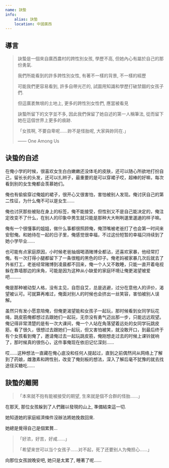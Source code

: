 ```yaml
---
name: 訣蟄
info:
    alias: 訣蟄
    location: 中國廣西
---
```


## 導言

> 訣蟄是一個來自廣西農村的跨性別女孩, 學歷不高, 但她內心有屬於自己的那份勇氣.  
>
> 我們所能看到的許多跨性別女性, 有著不一樣的背景, 不一樣的經歷  
>
> 可能我們更容易看到, 許多自帶光芒的, 試圖用知識和學歷打破禁錮的女孩子們.  
>
> 但這廣袤無垠的土地上, 更多的跨性別女性們, 應當被看見
>
> 訣蟄所留下的文字並不多, 因此我們保留了她自述的第一人稱筆法, 從而留下她在這個世界上更多的痕跡.
>
> 「女孩啊, 不要自卑呢......妳不是怪胎呢, 大家與妳同在.」
>
> —— One Among Us

## 诀蛰的自述

在俺小学的时候，很喜欢女生白白嫩嫩还没体毛的皮肤，还可以随心所欲地打扮自己，留长长的头发，还可以扎辫子，最重要的是可以穿裙子哎，超棒的好嘛，每次看到别的女生俺都会羡慕她们。

俺也有偷偷穿过俺姐的裙子，很开心又很害怕，害怕被别人发现。俺讨厌自己的第二性征，为什么俺不可以是女生……

俺也讨厌那些被贴在身上的标签，俺不能接受，但性别又不是自己能决定的，俺注定改变不了什么，在别人的印象中男生就只能是那种大大咧咧邋里邋遢的样子嘛。

俺有一个很懂事的姐姐，做什么事都很照顾俺，俺顶嘴被老爸打了也会第一时间来安慰俺。和她待在一起的日子里，俺感觉很幸福，不过这份短暂的幸福只持续到了她小学毕业……

也可能有点家庭原因，小时候老爸抽烟喝酒赌博全都沾，还喜欢家暴，他经常打俺。有一次打得小腿都留下了一条很粗的黑色的印子。俺老妈被家暴几次后就去了外省打工，老爸经常赌博到凌晨都不回来，俺一个人又不敢睡，只能一直开着电视躲在靠墙那边的床角，可能是因为这种从小缺爱的家庭环境让俺更渴望被爱吧………

俺是那种被动型人格，没有主见，自怨自艾，总是逃避，过分在意他人的评价，渴望被认可。可就算再难过，俺面对别人的时候也会挤出一丝笑容，害怕被别人误解。

虽然只有发小愿意陪俺，但俺更渴望能和女孩子一起玩，那时候看到女同学玩花绳，跳皮筋俺都想过去跟她们一起玩，无奈没有勇气迈出那一步，只能远远观望。俺记得非常清楚的是有一次大课间，俺一个人站在角落望着远处的女同学玩跳皮筋，看了很久，很想过去跟她们一起玩，但又害怕被笑，就没敢开口，到最后终于有个女孩看到俺了，邀请俺过去一起玩跳皮筋，俺刚想走过去的时候上课铃就响了，那时候真的很伤心，这件事俺现在依旧记忆深刻……

哎……这种想法一直藏在俺心底没和任何人提起过，直到之前偶然间从网络上了解到了药娘，雌激素和跨性别，改变了俺刻板的想法，深入了解后毫不犹豫的就去找途径买糖吃……

## 訣蟄的離開

> 「本來就不抱有能被接受的期望, 生來就是個不合群的怪胎……」

在那天, 那位女孩躲到了人們難以發現的山上, 準備結束這一切.  

她知道她的家庭經濟條件沒辦法將她挽救回來.  

她總是覺得自己是個累贅...  

> 「好浓，好苦，好咸……」
>
> 「希望来世可以当个女孩子……对不起，死了还要别人为俺担心……」

向那位女孩說晚安吧, 她只是太累了, 睡著了呢……  
